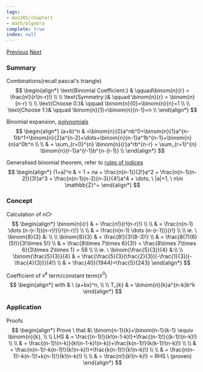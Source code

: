 ```yaml
---
tags:
- ma1301/chapter1
- math/algebra
complete: true
index: null
---
```

[Previous](/labyrinth/notes/math/ma1301/geometric_series)   [Next](/labyrinth/notes/math/ma1301/telescoping_series)
### Summary
Combinations(recall pascal's triangle)
$$
\begin{align*}
\text{Binomial Coefficient:} & \qquad\binom{n}{r} = \frac{n!}{r!(n-r)!} \\
\\
\text{Symmetry:}& \qquad \binom{n}{r} = \binom{n}{n-r} \\
\\
\text{Choose 0:}& \qquad \binom{n}{0}=\binom{n}{n}=1 \\
\\
\text{Choose 1:}& \qquad \binom{n}{1}=\binom{n}{n-1}=n \\
\end{align*}
$$

Binomial expansion, [polynomials](/labyrinth/notes/math/ma1521/polynomials)
$$
\begin{align*}
(a+b)^n & =\binom{n}{0}a^nb^0+\binom{n}{1}a^{n-1}b^1+\binom{n}{2}a^{n-2}+\dots+\binom{n}{n-1}a^1b^{n-1}+\binom{n}{n}a^0b^n \\
\\
& = \sum_{r=0}^{n} \binom{n}{r}a^rb^{n-r} = \sum_{r=1}^{n} \binom{n}{r-1}a^{r-1}b^{n-(r-1)} \\
\end{align*}
$$

Generalised binomial theorem, refer to [rules of indices](/labyrinth/notes/math/math_fundementals/rules_of_indices#^e0fdcf)
$$
\begin{align*}
(1+a)^n & = 1 + na + \frac{n(n-1)}{2!}a^2 + \frac{n(n-1)(n-2)}{3!}a^3 + \frac{n(n-1)(n-2)(n-3)}{4!}a^4 + \dots, \ |a|<1, \ n\ni \mathbb{Z}^+
\end{align*}
$$
### Concept
Calculation of $nCr$
$$
\begin{align*}
\binom{n}{r} & = \frac{n!}{r!(n-r)!} \\
\\
& = \frac{n(n-1) \dots (n-(r-1))(n-r)!}{r!(n-r)!} \\
\\
& = \frac{n(n-1) \dots (n-(r-1))}{r!} \\
\\
ie. \ \binom{8}{3} &: \\                      
\\
\binom{8}{3} & = \frac{8!}{3!(8-3)!} \\
& = \frac{8(7)(6)(5!)}{3!\times 5!} \\
& = \frac{8\times 7\times 6}{3!} = \frac{8\times 7\times 6}{3\times 2\times 1} = 56 \\
\\
ie. \ \binom{\frac{5}{3}}{4} &:\\
\\
\binom{\frac{5}{3}}{4} & = \frac{\frac{5}{3}(\frac{2}{3})(-\frac{1}{3})(-\frac{4}{3})}{4!} \\
& = \frac{40}{1944}=\frac{5}{243}
\end{align*}
$$

Coefficient of $x^k$ term/constant term($x^0$)
$$
\begin{align*}
with & \ (a+bx)^n, \\
\\
T_{k} & = \binom{n}{k}a^{n-k}b^k
\end{align*}
$$
### Application
Proofs
$$
\begin{align*}
Prove \ that &\ \binom{n-1}{k}+\binom{n-1}{k-1} \equiv \binom{n}{k}, \\
\\
LHS & = \frac{(n-1)!}{k!(n-1-k)!}+\frac{(n-1)!}{(k-1)!(n-k)!} \\
\\
& = \frac{(n-1)!(n-k)}{k!(n-1-k)!(n-k)}+\frac{k(n-1)!}{k(k-1)!(n-k)!} \\
\\
& = \frac{n(n-1)!-k(n-1)!}{k!(n-k)!}+\frac{k(n-1)!}{k!(n-k)!} \\
\\
& = \frac{n(n-1)!-k(n-1)!+k(n-1)!}{k!(n-k)!} \\
\\
& = \frac{n!}{k!(n-k)!} = RHS \ (proven)
\end{align*}
$$